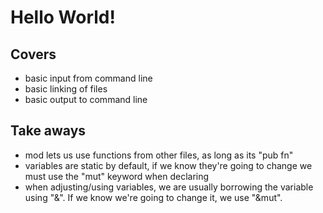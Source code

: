 # Hello World!

## Covers
- basic input from command line
- basic linking of files
- basic output to command line

## Take aways
- mod lets us use functions from other files, as long as its "pub fn"
- variables are static by default, if we know they're going to change we must use the "mut" keyword when declaring
- when adjusting/using variables, we are usually borrowing the variable using "&". If we know we're going to change it, we use "&mut".